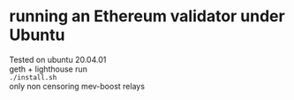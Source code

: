# running an Ethereum validator under Ubuntu
Tested on ubuntu 20.04.01  
geth + lighthouse 
run  
`./install.sh`  
only non censoring mev-boost relays  
